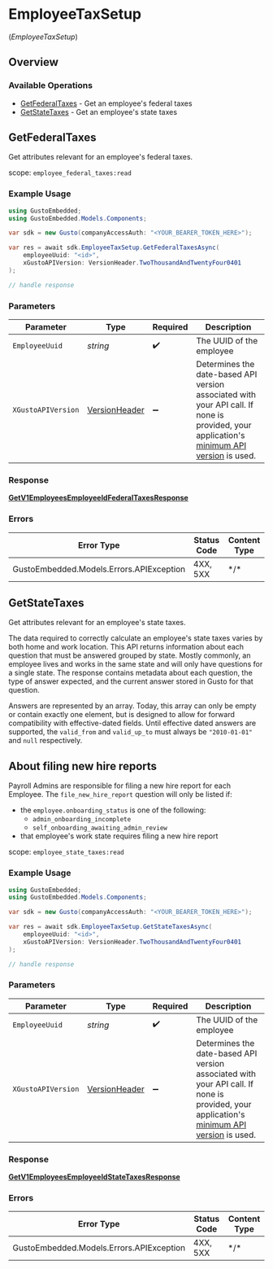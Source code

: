 # EmployeeTaxSetup
(*EmployeeTaxSetup*)

## Overview

### Available Operations

* [GetFederalTaxes](#getfederaltaxes) - Get an employee's federal taxes
* [GetStateTaxes](#getstatetaxes) - Get an employee's state taxes

## GetFederalTaxes

Get attributes relevant for an employee's federal taxes.

 scope: `employee_federal_taxes:read`

### Example Usage

```csharp
using GustoEmbedded;
using GustoEmbedded.Models.Components;

var sdk = new Gusto(companyAccessAuth: "<YOUR_BEARER_TOKEN_HERE>");

var res = await sdk.EmployeeTaxSetup.GetFederalTaxesAsync(
    employeeUuid: "<id>",
    xGustoAPIVersion: VersionHeader.TwoThousandAndTwentyFour0401
);

// handle response
```

### Parameters

| Parameter                                                                                                                                                                                                                    | Type                                                                                                                                                                                                                         | Required                                                                                                                                                                                                                     | Description                                                                                                                                                                                                                  |
| ---------------------------------------------------------------------------------------------------------------------------------------------------------------------------------------------------------------------------- | ---------------------------------------------------------------------------------------------------------------------------------------------------------------------------------------------------------------------------- | ---------------------------------------------------------------------------------------------------------------------------------------------------------------------------------------------------------------------------- | ---------------------------------------------------------------------------------------------------------------------------------------------------------------------------------------------------------------------------- |
| `EmployeeUuid`                                                                                                                                                                                                               | *string*                                                                                                                                                                                                                     | :heavy_check_mark:                                                                                                                                                                                                           | The UUID of the employee                                                                                                                                                                                                     |
| `XGustoAPIVersion`                                                                                                                                                                                                           | [VersionHeader](../../Models/Components/VersionHeader.md)                                                                                                                                                                    | :heavy_minus_sign:                                                                                                                                                                                                           | Determines the date-based API version associated with your API call. If none is provided, your application's [minimum API version](https://docs.gusto.com/embedded-payroll/docs/api-versioning#minimum-api-version) is used. |

### Response

**[GetV1EmployeesEmployeeIdFederalTaxesResponse](../../Models/Requests/GetV1EmployeesEmployeeIdFederalTaxesResponse.md)**

### Errors

| Error Type                               | Status Code                              | Content Type                             |
| ---------------------------------------- | ---------------------------------------- | ---------------------------------------- |
| GustoEmbedded.Models.Errors.APIException | 4XX, 5XX                                 | \*/\*                                    |

## GetStateTaxes

Get attributes relevant for an employee's state taxes.

The data required to correctly calculate an employee's state taxes varies by both home and work location. This API returns information about each question that must be answered grouped by state. Mostly commonly, an employee lives and works in the same state and will only have questions for a single state. The response contains metadata about each question, the type of answer expected, and the current answer stored in Gusto for that question.

Answers are represented by an array. Today, this array can only be empty or contain exactly one element, but is designed to allow for forward compatibility with effective-dated fields. Until effective dated answers are supported, the `valid_from` and `valid_up_to` must always be `"2010-01-01"` and `null` respectively.

## About filing new hire reports
Payroll Admins are responsible for filing a new hire report for each Employee. The `file_new_hire_report` question will only be listed if:
- the `employee.onboarding_status` is one of the following:
  - `admin_onboarding_incomplete`
  - `self_onboarding_awaiting_admin_review`
- that employee's work state requires filing a new hire report

scope: `employee_state_taxes:read`


### Example Usage

```csharp
using GustoEmbedded;
using GustoEmbedded.Models.Components;

var sdk = new Gusto(companyAccessAuth: "<YOUR_BEARER_TOKEN_HERE>");

var res = await sdk.EmployeeTaxSetup.GetStateTaxesAsync(
    employeeUuid: "<id>",
    xGustoAPIVersion: VersionHeader.TwoThousandAndTwentyFour0401
);

// handle response
```

### Parameters

| Parameter                                                                                                                                                                                                                    | Type                                                                                                                                                                                                                         | Required                                                                                                                                                                                                                     | Description                                                                                                                                                                                                                  |
| ---------------------------------------------------------------------------------------------------------------------------------------------------------------------------------------------------------------------------- | ---------------------------------------------------------------------------------------------------------------------------------------------------------------------------------------------------------------------------- | ---------------------------------------------------------------------------------------------------------------------------------------------------------------------------------------------------------------------------- | ---------------------------------------------------------------------------------------------------------------------------------------------------------------------------------------------------------------------------- |
| `EmployeeUuid`                                                                                                                                                                                                               | *string*                                                                                                                                                                                                                     | :heavy_check_mark:                                                                                                                                                                                                           | The UUID of the employee                                                                                                                                                                                                     |
| `XGustoAPIVersion`                                                                                                                                                                                                           | [VersionHeader](../../Models/Components/VersionHeader.md)                                                                                                                                                                    | :heavy_minus_sign:                                                                                                                                                                                                           | Determines the date-based API version associated with your API call. If none is provided, your application's [minimum API version](https://docs.gusto.com/embedded-payroll/docs/api-versioning#minimum-api-version) is used. |

### Response

**[GetV1EmployeesEmployeeIdStateTaxesResponse](../../Models/Requests/GetV1EmployeesEmployeeIdStateTaxesResponse.md)**

### Errors

| Error Type                               | Status Code                              | Content Type                             |
| ---------------------------------------- | ---------------------------------------- | ---------------------------------------- |
| GustoEmbedded.Models.Errors.APIException | 4XX, 5XX                                 | \*/\*                                    |